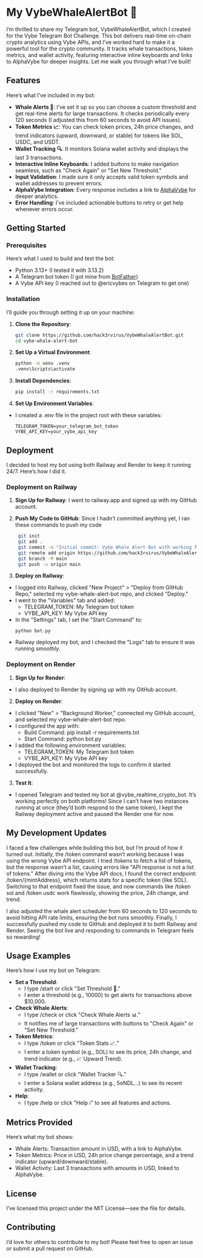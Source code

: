 # My VybeWhaleAlertBot 🐳

I’m thrilled to share my Telegram bot, VybeWhaleAlertBot, which I created for the Vybe Telegram Bot Challenge. This bot delivers real-time on-chain crypto analytics using Vybe APIs, and I’ve worked hard to make it a powerful tool for the crypto community. It tracks whale transactions, token metrics, and wallet activity, featuring interactive inline keyboards and links to AlphaVybe for deeper insights. Let me walk you through what I’ve built!

## Features
Here’s what I’ve included in my bot:
- **Whale Alerts 🐋**: I’ve set it up so you can choose a custom threshold and get real-time alerts for large transactions. It checks periodically every 120 seconds (I adjusted this from 60 seconds to avoid API issues).
- **Token Metrics 📈**: You can check token prices, 24h price changes, and trend indicators (upward, downward, or stable) for tokens like SOL, USDC, and USDT.
- **Wallet Tracking 🔍**: It monitors Solana wallet activity and displays the last 3 transactions.
- **Interactive Inline Keyboards**: I added buttons to make navigation seamless, such as "Check Again" or "Set New Threshold."
- **Input Validation**: I made sure it only accepts valid token symbols and wallet addresses to prevent errors.
- **AlphaVybe Integration**: Every response includes a link to [AlphaVybe](https://vybe.fyi/) for deeper analytics.
- **Error Handling**: I’ve included actionable buttons to retry or get help whenever errors occur.

## Getting Started

### Prerequisites
Here’s what I used to build and test the bot:
- Python 3.13+ (I tested it with 3.13.2)
- A Telegram bot token (I got mine from [BotFather](https://t.me/BotFather))
- A Vybe API key (I reached out to @ericvybes on Telegram to get one)

### Installation
I’ll guide you through setting it up on your machine:
1. **Clone the Repository**:
   ```bash
   git clone https://github.com/hack3rvirus/VybeWhaleAlertBot.git
   cd vybe-whale-alert-bot
2. **Set Up a Virtual Environment**:
   ```bash
   python -m venv .venv
   .venv\Scripts\activate 
3. **Install Dependencies**:
   ```bash
   pip install -r requirements.txt
4. **Set Up Environment Variables**:
- I created a .env file in the project root with these variables:
   ```text
  TELEGRAM_TOKEN=your_telegram_bot_token
  VYBE_API_KEY=your_vybe_api_key

## Deployment
I decided to host my bot using both Railway and Render to keep it running 24/7. Here’s how I did it.

### Deployment on Railway
1. **Sign Up for Railway**:
I went to railway.app and signed up with my GitHub account.

2. **Push My Code to GitHub**:
Since I hadn’t committed anything yet, I ran these commands to push my code
   ```bash
    git init
    git add .
    git commit -m "Initial commit: Vybe Whale Alert Bot with working features"
    git remote add origin https://github.com/hack3rvirus/VybeWhaleAlertBot.git
    git branch -M main
    git push -u origin main
   
3. **Deploy on Railway**:
- I logged into Railway, clicked "New Project" > "Deploy from GitHub Repo," selected my vybe-whale-alert-bot repo, and clicked "Deploy."
- I went to the "Variables" tab and added:
  - TELEGRAM_TOKEN: My Telegram bot token
  - VYBE_API_KEY: My Vybe API key
- In the "Settings" tab, I set the "Start Command" to:
  ```text
  python bot.py
- Railway deployed my bot, and I checked the "Logs" tab to ensure it was running smoothly.
    
### Deployment on Render
1. **Sign Up for Render**:
- I also deployed to Render by signing up with my GitHub account.
2. **Deploy on Render**:
- I clicked "New" > "Background Worker," connected my GitHub account, and selected my vybe-whale-alert-bot repo.
- I configured the app with:
  - Build Command: pip install -r requirements.txt
  - Start Command: python bot.py
- I added the following environment variables:
  - TELEGRAM_TOKEN: My Telegram bot token
  - VYBE_API_KEY: My Vybe API key
- I deployed the bot and monitored the logs to confirm it started successfully.
3. **Test It**:
- I opened Telegram and tested my bot at @vybe_realtime_crypto_bot. It’s working perfectly on both platforms! Since I can’t have two instances running at once (they’d both respond to the same token), I kept the Railway deployment active and paused the Render one for now.

## My Development Updates
I faced a few challenges while building this bot, but I’m proud of how it turned out. Initially, the /token command wasn’t working because I was using the wrong Vybe API endpoint. I tried /tokens to fetch a list of tokens, but the response wasn’t a list, causing errors like "API response is not a list of tokens." After diving into the Vybe API docs, I found the correct endpoint: /token/{mintAddress}, which returns stats for a specific token (like SOL). Switching to that endpoint fixed the issue, and now commands like /token sol and /token usdc work flawlessly, showing the price, 24h change, and trend.

I also adjusted the whale alert scheduler from 60 seconds to 120 seconds to avoid hitting API rate limits, ensuring the bot runs smoothly. Finally, I successfully pushed my code to GitHub and deployed it to both Railway and Render. Seeing the bot live and responding to commands in Telegram feels so rewarding!

## Usage Examples
Here’s how I use my bot on Telegram:

- **Set a Threshold**:
    - I type /start or click "Set Threshold 🐋."
    - I enter a threshold (e.g., 10000) to get alerts for transactions above $10,000.
- **Check Whale Alerts**:
  - I type /check or click "Check Whale Alerts 📊."
  - It notifies me of large transactions with buttons to "Check Again" or "Set New Threshold."
- **Token Metrics**:
  - I type /token or click "Token Stats 📈."
  - I enter a token symbol (e.g., SOL) to see its price, 24h change, and trend indicator (e.g., 📈 Upward Trend).
- **Wallet Tracking**:
  - I type /wallet or click "Wallet Tracker 🔍."
  - I enter a Solana wallet address (e.g., 5oNDL...) to see its recent activity.
- **Help**:
  - I type /help or click "Help ℹ️" to see all features and actions.

## Metrics Provided
  Here’s what my bot shows:
- Whale Alerts: Transaction amount in USD, with a link to AlphaVybe.
- Token Metrics: Price in USD, 24h price change percentage, and a trend indicator (upward/downward/stable).
- Wallet Activity: Last 3 transactions with amounts in USD, linked to AlphaVybe.

## License
I’ve licensed this project under the MIT License—see the  file for details.

## Contributing
I’d love for others to contribute to my bot! Please feel free to open an issue or submit a pull request on GitHub.

   


